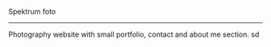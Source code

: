 Spektrum foto 

----------------

Photography website with small portfolio, contact and about me section. sd